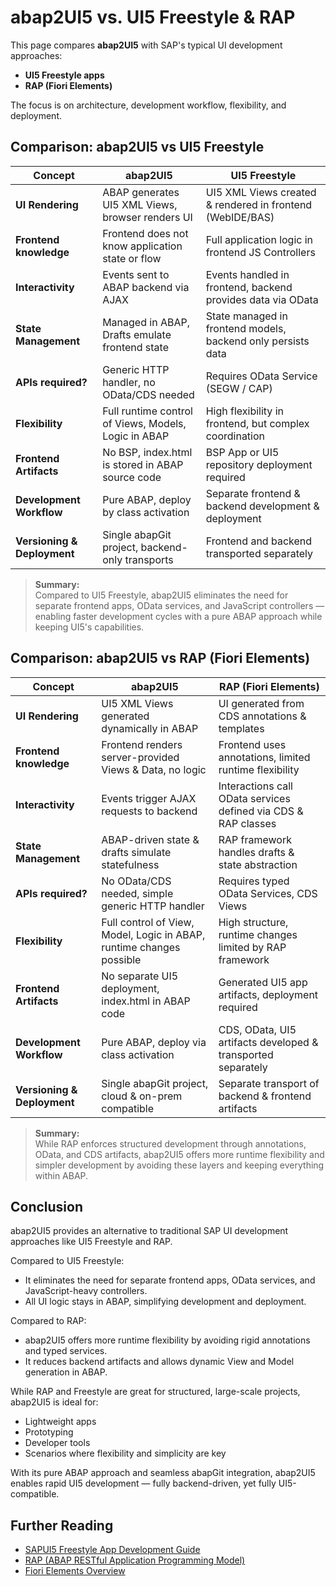 # abap2UI5 vs. UI5 Freestyle & RAP

This page compares **abap2UI5** with SAP's typical UI development approaches:
- **UI5 Freestyle apps**
- **RAP (Fiori Elements)**

The focus is on architecture, development workflow, flexibility, and deployment.

## Comparison: abap2UI5 vs UI5 Freestyle

| Concept                   | abap2UI5                                               | UI5 Freestyle                                                |
|---------------------------|--------------------------------------------------------|--------------------------------------------------------------|
| **UI Rendering**           | ABAP generates UI5 XML Views, browser renders UI        | UI5 XML Views created & rendered in frontend (WebIDE/BAS)     |
| **Frontend knowledge**     | Frontend does not know application state or flow        | Full application logic in frontend JS Controllers             |
| **Interactivity**          | Events sent to ABAP backend via AJAX                    | Events handled in frontend, backend provides data via OData   |
| **State Management**       | Managed in ABAP, Drafts emulate frontend state          | State managed in frontend models, backend only persists data  |
| **APIs required?**         | Generic HTTP handler, no OData/CDS needed               | Requires OData Service (SEGW / CAP)                           |
| **Flexibility**            | Full runtime control of Views, Models, Logic in ABAP    | High flexibility in frontend, but complex coordination        |
| **Frontend Artifacts**     | No BSP, index.html is stored in ABAP source code        | BSP App or UI5 repository deployment required                 |
| **Development Workflow**   | Pure ABAP, deploy by class activation                   | Separate frontend & backend development & deployment          |
| **Versioning & Deployment**| Single abapGit project, backend-only transports         | Frontend and backend transported separately                   |

> **Summary:**  
Compared to UI5 Freestyle, abap2UI5 eliminates the need for separate frontend apps, OData services, and JavaScript controllers — enabling faster development cycles with a pure ABAP approach while keeping UI5's capabilities.

## Comparison: abap2UI5 vs RAP (Fiori Elements)

| Concept                   | abap2UI5                                               | RAP (Fiori Elements)                                         |
|---------------------------|--------------------------------------------------------|--------------------------------------------------------------|
| **UI Rendering**           | UI5 XML Views generated dynamically in ABAP             | UI generated from CDS annotations & templates                 |
| **Frontend knowledge**     | Frontend renders server-provided Views & Data, no logic | Frontend uses annotations, limited runtime flexibility        |
| **Interactivity**          | Events trigger AJAX requests to backend                 | Interactions call OData services defined via CDS & RAP classes |
| **State Management**       | ABAP-driven state & drafts simulate statefulness        | RAP framework handles drafts & state abstraction              |
| **APIs required?**         | No OData/CDS needed, simple generic HTTP handler        | Requires typed OData Services, CDS Views                      |
| **Flexibility**            | Full control of View, Model, Logic in ABAP, runtime changes possible | High structure, runtime changes limited by RAP framework       |
| **Frontend Artifacts**     | No separate UI5 deployment, index.html in ABAP code     | Generated UI5 app artifacts, deployment required               |
| **Development Workflow**   | Pure ABAP, deploy via class activation                  | CDS, OData, UI5 artifacts developed & transported separately   |
| **Versioning & Deployment**| Single abapGit project, cloud & on-prem compatible      | Separate transport of backend & frontend artifacts             |

> **Summary:**  
While RAP enforces structured development through annotations, OData, and CDS artifacts, abap2UI5 offers more runtime flexibility and simpler development by avoiding these layers and keeping everything within ABAP.

## Conclusion

abap2UI5 provides an alternative to traditional SAP UI development approaches like UI5 Freestyle and RAP.

Compared to UI5 Freestyle:
- It eliminates the need for separate frontend apps, OData services, and JavaScript-heavy controllers.
- All UI logic stays in ABAP, simplifying development and deployment.

Compared to RAP:
- abap2UI5 offers more runtime flexibility by avoiding rigid annotations and typed services.
- It reduces backend artifacts and allows dynamic View and Model generation in ABAP.

While RAP and Freestyle are great for structured, large-scale projects, abap2UI5 is ideal for:
- Lightweight apps
- Prototyping
- Developer tools
- Scenarios where flexibility and simplicity are key

With its pure ABAP approach and seamless abapGit integration, abap2UI5 enables rapid UI5 development — fully backend-driven, yet fully UI5-compatible.

## Further Reading

- [SAPUI5 Freestyle App Development Guide](https://sapui5.hana.ondemand.com/)
- [RAP (ABAP RESTful Application Programming Model)](https://help.sap.com/viewer/product/ABAP_RESTFUL_APPLICATION_PROGRAMMING_MODEL/latest/en-US)
- [Fiori Elements Overview](https://experience.sap.com/fiori-design-web/floorplans/)
